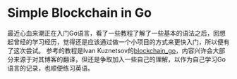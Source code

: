 # Simple Blockchain in Go
最近心血来潮正在入门Go语言，看了一些教程了解了一些基本的语法之后，回想起曾经的学习经历，觉得还是应该通过做一个小项目的方式来更快入门，所以便有了这次尝试。
参考的教程是Ivan Kuznetsov的[blockchain_go](https://github.com/Jeiwan/blockchain_go)，内容兴许会大部分来源于对其博客的翻译，但还是争取加入一些自己的理解，以作为自己学习Go语言的记录，也顺便练习英语。
